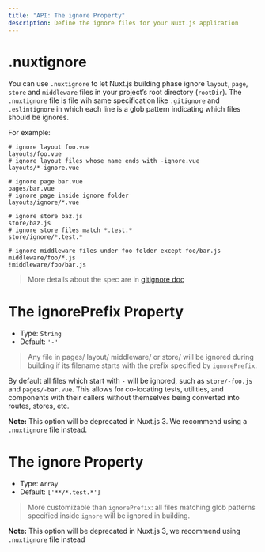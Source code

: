 ```yaml
---
title: "API: The ignore Property"
description: Define the ignore files for your Nuxt.js application
---
```


# .nuxtignore

You can use `.nuxtignore` to let Nuxt.js building phase ignore `layout`, `page`, `store` and `middleware` files in your project’s root directory (`rootDir`). The `.nuxtignore` file is file wih same specification like `.gitignore` and `.eslintignore` in which each line is a glob pattern indicating which files should be ignores.

For example:

```
# ignore layout foo.vue
layouts/foo.vue
# ignore layout files whose name ends with -ignore.vue
layouts/*-ignore.vue

# ignore page bar.vue
pages/bar.vue
# ignore page inside ignore folder
layouts/ignore/*.vue

# ignore store baz.js
store/baz.js
# ignore store files match *.test.*
store/ignore/*.test.*

# ignore middleware files under foo folder except foo/bar.js
middleware/foo/*.js
!middleware/foo/bar.js
```

> More details about the spec are in [gitignore doc](https://git-scm.com/docs/gitignore)

# The ignorePrefix Property

- Type: `String`
- Default: `'-'`

> Any file in pages/ layout/ middleware/ or store/ will be ignored during building if its filename starts with the prefix specified by `ignorePrefix`.

By default all files which start with `-` will be ignored, such as `store/-foo.js` and `pages/-bar.vue`. This allows for co-locating tests, utilities, and components with their callers without themselves being converted into routes, stores, etc.

**Note:** This option will be deprecated in Nuxt.js 3. We recommend using a `.nuxtignore` file instead.

# The ignore Property

- Type: `Array`
- Default: `['**/*.test.*']`

> More customizable than `ignorePrefix`: all files matching glob patterns specified inside `ignore` will be ignored in building.

**Note:** This option will be deprecated in Nuxt.js 3, we recommend using `.nuxtignore` file instead
